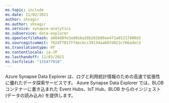 ```yaml
---
ms.topic: include
ms.date: 11/02/2021
author: shsagir
ms.author: shsagir
ms.service: synapse-analytics
ms.subservice: data-explorer
ms.openlocfilehash: a084d0fe3a9016a28b281b09ae471a01217400d3
ms.sourcegitcommit: 702df701fff4ec6cc39134aa607d023c766adec3
ms.translationtype: HT
ms.contentlocale: ja-JP
ms.lasthandoff: 11/03/2021
ms.locfileid: "131477918"
---
```

Azure Synapse Data Explorer は、ログと利用統計情報のための高速で拡張性に優れたデータ探索サービスです。 Azure Synapse Data Explorer では、BLOB コンテナーに書き込まれた Event Hubs、IoT Hub、BLOB からのインジェスト (データの読み込み) を提供します。